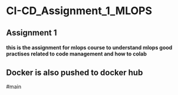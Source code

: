 # CI-CD_Assignment_1_MLOPS
## Assignment 1
#### this is the assignment for mlops course to understand mlops good practises related to code management and how to colab 
## Docker is also pushed to docker hub
#main

